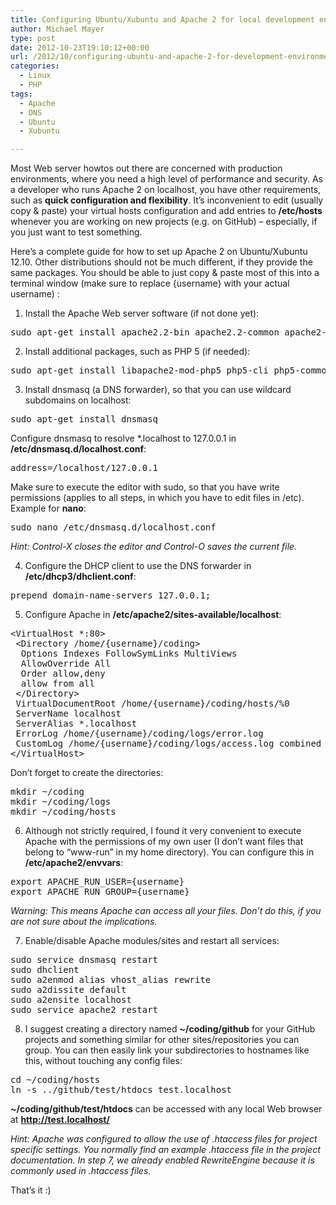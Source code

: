 ```yaml
---
title: Configuring Ubuntu/Xubuntu and Apache 2 for local development environments
author: Michael Mayer
type: post
date: 2012-10-23T19:10:12+00:00
url: /2012/10/configuring-ubuntu-and-apache-2-for-development-environments/
categories:
  - Linux
  - PHP
tags:
  - Apache
  - DNS
  - Ubuntu
  - Xubuntu

---
```

Most Web server howtos out there are concerned with production environments, where you need a high level of performance and security. As a developer who runs Apache 2 on localhost, you have other requirements, such as **quick configuration and flexibility**. It&#8217;s inconvenient to edit (usually copy & paste) your virtual hosts configuration and add entries to **/etc/hosts** whenever you are working on new projects (e.g. on GitHub) &#8211; especially, if you just want to test something.

Here&#8217;s a complete guide for how to set up Apache 2 on Ubuntu/Xubuntu 12.10. Other distributions should not be much different, if they provide the same packages. You should be able to just copy & paste most of this into a terminal window (make sure to replace {username} with your actual username) :

1) Install the Apache Web server software (if not done yet):

<pre>sudo apt-get install apache2.2-bin apache2.2-common apache2-mpm-prefork apache2-utils</pre>

2) Install additional packages, such as PHP 5 (if needed):

<pre>sudo apt-get install libapache2-mod-php5 php5-cli php5-common php5-dev php5-suhosin</pre>

3) Install dnsmasq (a DNS forwarder), so that you can use wildcard subdomains on localhost:

<pre>sudo apt-get install dnsmasq</pre>

Configure dnsmasq to resolve *.localhost to 127.0.0.1 in **/etc/dnsmasq.d/localhost.conf**:

<pre>address=/localhost/127.0.0.1</pre>

Make sure to execute the editor with sudo, so that you have write permissions (applies to all steps, in which you have to edit files in /etc). Example for **nano**:

<pre>sudo nano /etc/dnsmasq.d/localhost.conf</pre>

_Hint: Control-X closes the editor and Control-O saves the current file._

4) Configure the DHCP client to use the DNS forwarder in **/etc/dhcp3/dhclient.conf**:

<pre>prepend domain-name-servers 127.0.0.1;</pre>

5) Configure Apache in **/etc/apache2/sites-available/localhost**:

<pre>&lt;VirtualHost *:80&gt;
 &lt;Directory /home/{username}/coding&gt;
  Options Indexes FollowSymLinks MultiViews
  AllowOverride All 
  Order allow,deny
  allow from all
 &lt;/Directory&gt;
 VirtualDocumentRoot /home/{username}/coding/hosts/%0
 ServerName localhost
 ServerAlias *.localhost
 ErrorLog /home/{username}/coding/logs/error.log
 CustomLog /home/{username}/coding/logs/access.log combined
&lt;/VirtualHost&gt;</pre>

Don&#8217;t forget to create the directories:

<pre>mkdir ~/coding
mkdir ~/coding/logs
mkdir ~/coding/hosts</pre>

6) Although not strictly required, I found it very convenient to execute Apache with the permissions of my own user (I don&#8217;t want files that belong to &#8220;www-run&#8221; in my home directory). You can configure this in **/etc/apache2/envvars**:

<pre>export APACHE_RUN_USER={username}
export APACHE_RUN_GROUP={username}</pre>

_Warning: This means Apache can access all your files. Don&#8217;t do this, if you are not sure about the implications._

7) Enable/disable Apache modules/sites and restart all services:

<pre>sudo service dnsmasq restart
sudo dhclient
sudo a2enmod alias vhost_alias rewrite
sudo a2dissite default
sudo a2ensite localhost
sudo service apache2 restart</pre>

8) I suggest creating a directory named **~/coding/github** for your GitHub projects and something similar for other sites/repositories you can group. You can then easily link your subdirectories to hostnames like this, without touching any config files:

<pre>cd ~/coding/hosts
ln -s ../github/test/htdocs test.localhost</pre>

**~/coding/github/test/htdocs** can be accessed with any local Web browser at **http://test.localhost/**

_Hint: Apache was configured to allow the use of .htaccess files for project specific settings. You normally find an example .htaccess file in the project documentation. In step 7, we already enabled RewriteEngine because it is commonly used in .htaccess files._

That&#8217;s it :)